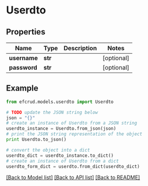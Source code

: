 # Userdto


## Properties
Name | Type | Description | Notes
------------ | ------------- | ------------- | -------------
**username** | **str** |  | [optional] 
**password** | **str** |  | [optional] 

## Example

```python
from efcrud.models.userdto import Userdto

# TODO update the JSON string below
json = "{}"
# create an instance of Userdto from a JSON string
userdto_instance = Userdto.from_json(json)
# print the JSON string representation of the object
print Userdto.to_json()

# convert the object into a dict
userdto_dict = userdto_instance.to_dict()
# create an instance of Userdto from a dict
userdto_form_dict = userdto.from_dict(userdto_dict)
```
[[Back to Model list]](../README.md#documentation-for-models) [[Back to API list]](../README.md#documentation-for-api-endpoints) [[Back to README]](../README.md)


